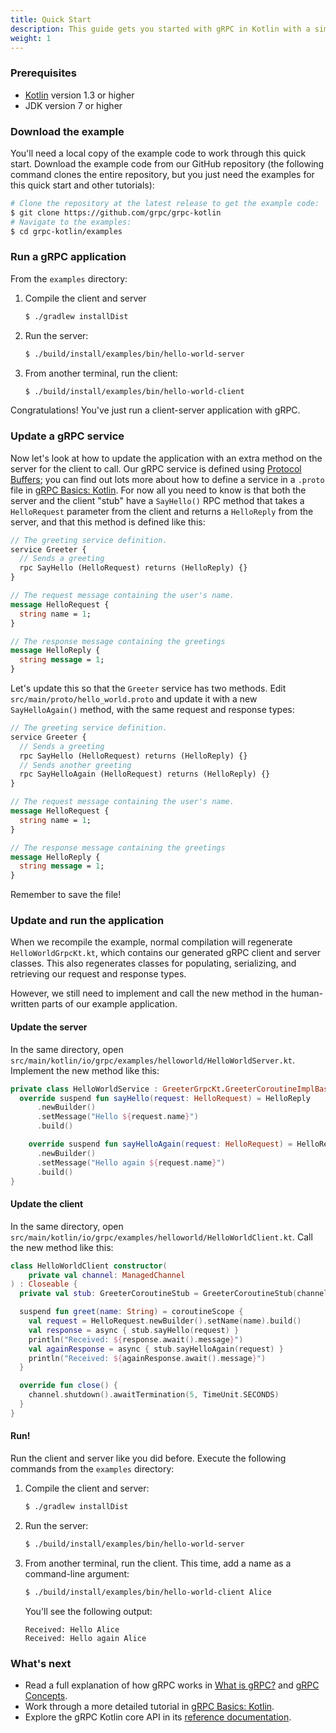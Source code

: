 ```yaml
---
title: Quick Start
description: This guide gets you started with gRPC in Kotlin with a simple working example.
weight: 1
---
```


### Prerequisites

- [Kotlin][] version 1.3 or higher
- JDK version 7 or higher

### Download the example

You'll need a local copy of the example code to work through this quick start.
Download the example code from our GitHub repository (the following command
clones the entire repository, but you just need the examples for this quick start
and other tutorials):

```sh
# Clone the repository at the latest release to get the example code:
$ git clone https://github.com/grpc/grpc-kotlin
# Navigate to the examples:
$ cd grpc-kotlin/examples
```

### Run a gRPC application

From the `examples` directory:

 1. Compile the client and server

    ```sh
    $ ./gradlew installDist
    ```

 2. Run the server:

    ```sh
    $ ./build/install/examples/bin/hello-world-server
    ```

 3. From another terminal, run the client:

    ```sh
    $ ./build/install/examples/bin/hello-world-client
    ```

Congratulations! You've just run a client-server application with gRPC.

### Update a gRPC service

Now let's look at how to update the application with an extra method on the
server for the client to call. Our gRPC service is defined using [Protocol
Buffers][pb]; you can find out lots more about how to define a service in a
`.proto` file in [gRPC Basics: Kotlin](/docs/tutorials/basic/kotlin). For now
all you need to know is that both the server and the client "stub" have a
`SayHello()` RPC method that takes a `HelloRequest` parameter from the client
and returns a `HelloReply` from the server, and that this method is defined like
this:


```protobuf
// The greeting service definition.
service Greeter {
  // Sends a greeting
  rpc SayHello (HelloRequest) returns (HelloReply) {}
}

// The request message containing the user's name.
message HelloRequest {
  string name = 1;
}

// The response message containing the greetings
message HelloReply {
  string message = 1;
}
```
Let's update this so that the `Greeter` service has two methods. Edit
`src/main/proto/hello_world.proto` and update it with a new `SayHelloAgain()`
method, with the same request and response types:

```protobuf
// The greeting service definition.
service Greeter {
  // Sends a greeting
  rpc SayHello (HelloRequest) returns (HelloReply) {}
  // Sends another greeting
  rpc SayHelloAgain (HelloRequest) returns (HelloReply) {}
}

// The request message containing the user's name.
message HelloRequest {
  string name = 1;
}

// The response message containing the greetings
message HelloReply {
  string message = 1;
}
```

Remember to save the file!

### Update and run the application

When we recompile the example, normal compilation will regenerate
`HelloWorldGrpcKt.kt`, which contains our generated gRPC client and server classes.
This also regenerates classes for populating, serializing, and retrieving our
request and response types.

However, we still need to implement and call the new method in the human-written
parts of our example application.

#### Update the server

In the same directory, open
`src/main/kotlin/io/grpc/examples/helloworld/HelloWorldServer.kt`. Implement the
new method like this:

```kotlin
private class HelloWorldService : GreeterGrpcKt.GreeterCoroutineImplBase() {
  override suspend fun sayHello(request: HelloRequest) = HelloReply
      .newBuilder()
      .setMessage("Hello ${request.name}")
      .build()

    override suspend fun sayHelloAgain(request: HelloRequest) = HelloReply
      .newBuilder()
      .setMessage("Hello again ${request.name}")
      .build()
}
```

#### Update the client

In the same directory, open
`src/main/kotlin/io/grpc/examples/helloworld/HelloWorldClient.kt`. Call the new
method like this:

```kotlin
class HelloWorldClient constructor(
    private val channel: ManagedChannel
) : Closeable {
  private val stub: GreeterCoroutineStub = GreeterCoroutineStub(channel)

  suspend fun greet(name: String) = coroutineScope {
    val request = HelloRequest.newBuilder().setName(name).build()
    val response = async { stub.sayHello(request) }
    println("Received: ${response.await().message}")
    val againResponse = async { stub.sayHelloAgain(request) }
    println("Received: ${againResponse.await().message}")
  }

  override fun close() {
    channel.shutdown().awaitTermination(5, TimeUnit.SECONDS)
  }
}
```

#### Run!

Run the client and server like you did before. Execute the following commands
from the `examples` directory:

 1. Compile the client and server:

    ```sh
    $ ./gradlew installDist
    ```

 2. Run the server:

    ```sh
    $ ./build/install/examples/bin/hello-world-server
    ```

 3. From another terminal, run the client. This time, add a name as a
    command-line argument:

    ```sh
    $ ./build/install/examples/bin/hello-world-client Alice
    ```

    You'll see the following output:

    ```nocode
    Received: Hello Alice
    Received: Hello again Alice
    ```

### What's next

- Read a full explanation of how gRPC works in [What is gRPC?](/docs/guides/)
  and [gRPC Concepts](/docs/guides/concepts/).
- Work through a more detailed tutorial in [gRPC Basics: Kotlin](/docs/tutorials/basic/kotlin/).
- Explore the gRPC Kotlin core API in its [reference
  documentation](/grpc-kotlin/grpc-kotlin-stub).

[Kotlin]: https://kotlinlang.org
[pb]: https://developers.google.com/protocol-buffers
